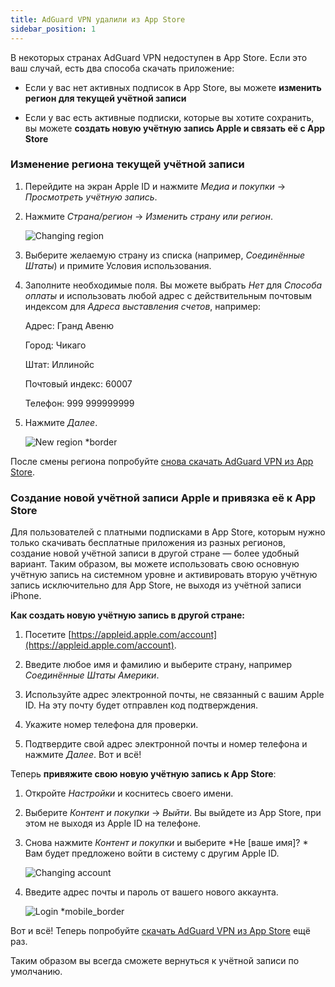```yaml
---
title: AdGuard VPN удалили из App Store
sidebar_position: 1
---
```


В некоторых странах AdGuard VPN недоступен в App Store. Если это ваш случай, есть два способа скачать приложение:

- Если у вас нет активных подписок в App Store, вы можете **изменить регион для текущей учётной записи**

- Если у вас есть активные подписки, которые вы хотите сохранить, вы можете **создать новую учётную запись Apple и связать её с App Store**

### Изменение региона текущей учётной записи

1. Перейдите на экран Apple ID и нажмите _Медиа и покупки_ → _Просмотреть учётную запись_.

2. Нажмите _Страна/регион_ → _Изменить страну или регион_.

   ![Changing region](https://cdn.adguard-vpn.com/content/kb/vpn/ios/app_store/changing_country.png)

3. Выберите желаемую страну из списка (например, _Соединённые Штаты_) и примите Условия использования.

4. Заполните необходимые поля. Вы можете выбрать _Нет_ для _Способа оплаты_ и использовать любой адрес с действительным почтовым индексом для _Адреса выставления счетов_, например:

   Адрес: Гранд Авеню

   Город: Чикаго

   Штат: Иллинойс

   Почтовый индекс: 60007

   Телефон: 999 999999999

5. Нажмите _Далее_.

   ![New region \*border](https://cdn.adguard-vpn.com/content/kb/vpn/ios/app_store/new_country.png)

После смены региона попробуйте [снова скачать AdGuard VPN из App Store](https://apps.apple.com/us/app/adguard-vpn-unlimited-fast/id1525373602).

### Создание новой учётной записи Apple и привязка её к App Store

Для пользователей с платными подписками в App Store, которым нужно только скачивать бесплатные приложения из разных регионов, создание новой учётной записи в другой стране — более удобный вариант. Таким образом, вы можете использовать свою основную учётную запись на системном уровне и активировать вторую учётную запись исключительно для App Store, не выходя из учётной записи iPhone.

**Как создать новую учётную запись в другой стране:**

1. Посетите [https://appleid.apple.com/account](https://appleid.apple.com/account).

2. Введите любое имя и фамилию и выберите страну, например _Соединённые Штаты Америки_.

3. Используйте адрес электронной почты, не связанный с вашим Apple ID. На эту почту будет отправлен код подтверждения.

4. Укажите номер телефона для проверки.

5. Подтвердите свой адрес электронной почты и номер телефона и нажмите _Далее_. Вот и всё!

Теперь **привяжите свою новую учётную запись к App Store**:

1. Откройте _Настройки_ и коснитесь своего имени.

2. Выберите _Контент и покупки_ → _Выйти_. Вы выйдете из App Store, при этом не выходя из Apple ID на телефоне.

3. Снова нажмите _Контент и покупки_ и выберите \*Не [ваше имя]? \* Вам будет предложено войти в систему с другим Apple ID.

   ![Changing account](https://cdn.adguard-vpn.com/content/kb/vpn/ios/app_store/log_out.png)

4. Введите адрес почты и пароль от вашего нового аккаунта.

   ![Login \*mobile\_border](https://cdn.adguard-vpn.com/content/kb/vpn/ios/app_store/apple_id.png)

Вот и всё! Теперь попробуйте [скачать AdGuard VPN из App Store](https://apps.apple.com/us/app/adguard-vpn-unlimited-fast/id1525373602) ещё раз.

Таким образом вы всегда сможете вернуться к учётной записи по умолчанию.
